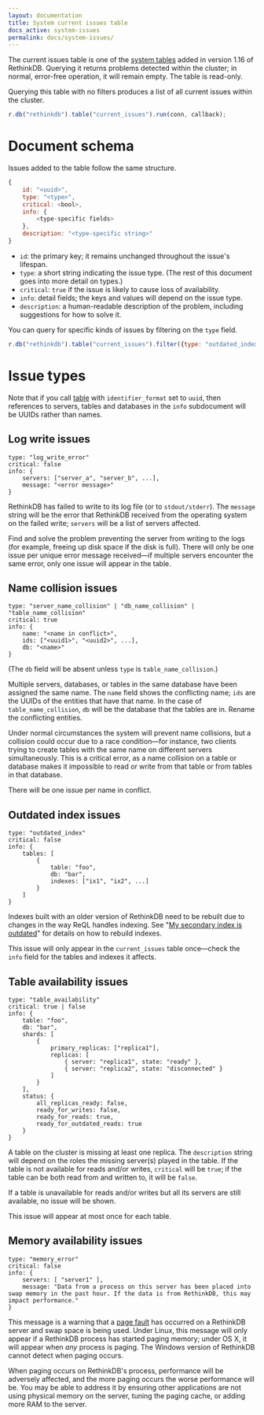```yaml
---
layout: documentation
title: System current issues table
docs_active: system-issues
permalink: docs/system-issues/
---
```


The current issues table is one of the [system tables][st] added in version 1.16 of RethinkDB. Querying it returns problems detected within the cluster; in normal, error-free operation, it will remain empty. The table is read-only.

[st]: /docs/system-tables/

Querying this table with no filters produces a list of all current issues within the cluster.

```js
r.db("rethinkdb").table("current_issues").run(conn, callback);
```

# Document schema #

Issues added to the table follow the same structure.

```js
{
    id: "<uuid>",
    type: "<type>",
    critical: <bool>,
    info: {
        <type-specific fields>
    },
    description: "<type-specific string>"
}
```

* `id`: the primary key; it remains unchanged throughout the issue's lifespan.
* `type`: a short string indicating the issue type. (The rest of this document goes into more detail on types.)
* `critical`: `true` if the issue is likely to cause loss of availability.
* `info`: detail fields; the keys and values will depend on the issue type.
* `description`: a human-readable description of the problem, including suggestions for how to solve it.

You can query for specific kinds of issues by filtering on the `type` field.

```js
r.db("rethinkdb").table("current_issues").filter({type: "outdated_index"}).run(conn, callback);
```

# Issue types #

Note that if you call [table](/api/javascript/table) with `identifier_format` set to `uuid`, then references to servers, tables and databases in the `info` subdocument will be UUIDs rather than names.

## Log write issues ##

```
type: "log_write_error"
critical: false
info: {
    servers: ["server_a", "server_b", ...],
    message: "<error message>"
}
```

RethinkDB has failed to write to its log file (or to `stdout/stderr`). The `message` string will be the error that RethinkDB received from the operating system on the failed write; `servers` will be a list of servers affected.

Find and solve the problem preventing the server from writing to the logs (for example, freeing up disk space if the disk is full). There will only be one issue per unique error message received&mdash;if multiple servers encounter the same error, only one issue will appear in the table.

## Name collision issues ##

```
type: "server_name_collision" | "db_name_collision" | "table_name_collision"
critical: true
info: {
    name: "<name in conflict>",
    ids: ["<uuid1>", "<uuid2>", ...],
    db: "<name>"
}
```

(The `db` field will be absent unless `type` is `table_name_collision`.)

Multiple servers, databases, or tables in the same database have been assigned the same name. The `name` field shows the conflicting name; `ids` are the UUIDs of the entities that have that name. In the case of `table_name_collision`, `db` will be the database that the tables are in. Rename the conflicting entities.

Under normal circumstances the system will prevent name collisions, but a collision could occur due to a race condition&mdash;for instance, two clients trying to create tables with the same name on different servers simultaneously. This is a critical error, as a name collision on a table or database makes it impossible to read or write from that table or from tables in that database.

There will be one issue per name in conflict.

## Outdated index issues ##

```
type: "outdated_index"
critical: false
info: {
    tables: [
        {
            table: "foo",
            db: "bar",
            indexes: ["ix1", "ix2", ...]
        }
    ]
}
```

Indexes built with an older version of RethinkDB need to be rebuilt due to changes in the way ReQL handles indexing. See "[My secondary index is outdated][siout]" for details on how to rebuild indexes.

[siout]: /docs/troubleshooting/#my-secondary-index-is-outdated

This issue will only appear in the `current_issues` table once&mdash;check the `info` field for the tables and indexes it affects.

## Table availability issues ##

```
type: "table_availability"
critical: true | false
info: {
    table: "foo",
    db: "bar",
    shards: [
        {
            primary_replicas: ["replica1"],
            replicas: [
                { server: "replica1", state: "ready" },
                { server: "replica2", state: "disconnected" }
            ]
        }
    ],
    status: {
        all_replicas_ready: false,
        ready_for_writes: false,
        ready_for_reads: true,
        ready_for_outdated_reads: true
    }
}
```

A table on the cluster is missing at least one replica. The `description` string will depend on the roles the missing server(s) played in the table. If the table is not available for reads and/or writes, `critical` will be `true`; if the table can be both read from and written to, it will be `false`.

If a table is unavailable for reads and/or writes but all its servers are still available, no issue will be shown.

This issue will appear at most once for each table.

## Memory availability issues ##

```
type: "memory_error"
critical: false
info: {
    servers: [ "server1" ],
    message: "Data from a process on this server has been placed into swap memory in the past hour. If the data is from RethinkDB, this may impact performance."
}
```

This message is a warning that a [page fault][paging] has occurred on a RethinkDB server and swap space is being used. Under Linux, this message will only appear if a RethinkDB process has started paging memory; under OS X, it will appear when *any* process is paging. The Windows version of RethinkDB cannot detect when paging occurs.

[paging]: https://en.wikipedia.org/wiki/Paging

When paging occurs on RethinkDB's process, performance will be adversely affected, and the more paging occurs the worse performance will be. You may be able to address it by ensuring other applications are not using physical memory on the server, tuning the paging cache, or adding more RAM to the server.
